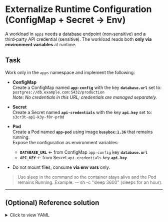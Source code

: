 # Externalize Runtime Configuration (ConfigMap + Secret → Env)

A workload in `apps` needs a database endpoint (non‑sensitive) and a third‑party API credential (sensitive). The workload reads both **only via environment variables** at runtime.

## Task

Work only in the `apps` namespace and implement the following:

- **ConfigMap**  
  Create a ConfigMap named **`app-config`** with the key **`database.url`** set to:  
  `postgres://db.example.com:5432/production`  
  *Note: No credentials in this URL; credentials are managed separately.*

- **Secret**  
  Create a Secret named **`api-credentials`** with the key **`api.key`** set to:  
  `s3cr3t-ap1-k3y-f0r-pr0d`

- **Pod**  
  Create a Pod named **`app-pod`** using image **`busybox:1.36`** that remains running.  
  Expose the configuration as environment variables:
  - **`DATABASE_URL`** ← from ConfigMap `app-config` key **`database.url`**
  - **`API_KEY`**      ← from Secret `api-credentials` key **`api.key`**

- Do not mount files; consume **via env vars** only.

> Use sleep in the command so the container stays alive and the Pod remains Running. Example: -- sh -c "sleep 3600" (sleeps for an hour).

---

## (Optional) Reference solution

<details>
<summary>Click to view YAML</summary>

```bash
kubectl -n apps create configmap app-config \
  --from-literal=database.url='postgres://db.example.com:5432/production'
```
```bash
kubectl -n apps create secret generic api-credentials \
  --from-literal=api.key='s3cr3t-ap1-k3y-f0r-pr0d'
```
```bash
kubectl -n apps run app-pod \
  --image=busybox:1.36 \
  --command -- sh -c "tail -f /dev/null" \
  --dry-run=client -o yaml > pod.yaml
```

```yaml
apiVersion: v1
kind: Pod
metadata:
  name: app-pod
  namespace: apps
spec:
  containers:
  - name: app
    image: busybox:1.36
    command: ["/bin/sh","-c","tail -f /dev/null"]
    env:
    - name: DATABASE_URL
      valueFrom:
        configMapKeyRef:
          name: app-config
          key: database.url
    - name: API_KEY
      valueFrom:
        secretKeyRef:
          name: api-credentials
          key: api.key
```
</details> 
